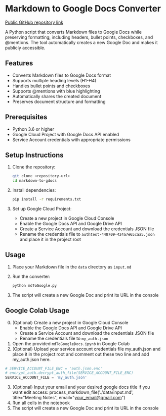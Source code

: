 # Markdown to Google Docs Converter

[Public GitHub repository link](https://github.com/ndsjrrr/markdown-to-gdocs)

A Python script that converts Markdown files to Google Docs while preserving formatting, including headers, bullet points, checkboxes, and @mentions. The tool automatically creates a new Google Doc and makes it publicly accessible.

## Features

- Converts Markdown files to Google Docs format
- Supports multiple heading levels (H1-H4)
- Handles bullet points and checkboxes
- Supports @mentions with blue highlighting
- Automatically shares the created document
- Preserves document structure and formatting

## Prerequisites

- Python 3.6 or higher
- Google Cloud Project with Google Docs API enabled
- Service Account credentials with appropriate permissions

## Setup Instructions

1. Clone the repository:
   ```bash
   git clone <repository-url>
   cd markdown-to-gdocs
   ```

2. Install dependencies:
   ```bash
   pip install -r requirements.txt
   ```

3. Set up Google Cloud Project:
   - Create a new project in Google Cloud Console
   - Enable the Google Docs API and Google Drive API
   - Create a Service Account and download the credentials JSON file
   - Rename the credentials file to `authtest-448709-424a7e65caa5.json` and place it in the project root

## Usage

1. Place your Markdown file in the `data` directory as `input.md`

2. Run the converter:
   ```bash
   python mdToGoogle.py
   ```

3. The script will create a new Google Doc and print its URL in the console

## Google Colab Usage

0. (Optional) Create a new project in Google Cloud Console
   - Enable the Google Docs API and Google Drive API
   - Create a Service Account and download the credentials JSON file
   - Rename the credentials file to `my_auth.json`
1. Open the provided `mdToGoogleDocs.ipynb` in Google Colab
2. (Optional) Upload your service account credentials file my_auth.json and place it in the project root and comment out these two line and add my_auth.json here.
```python
# SERVICE_ACCOUNT_FILE_ENC = 'auth.json.enc'
# encrypt_auth.decrypt_auth_file(SERVICE_ACCOUNT_FILE_ENC)
SERVICE_ACCOUNT_FILE = 'my_auth.json'
```
3. (Optional) Input your email and your desired google docs title if you want edit access: process_markdown_file('./data/input.md', title="Meeting Notes", email="your_email@gmail.com")
4. Run all cells in the notebook 
5. The script will create a new Google Doc and print its URL in the console 
